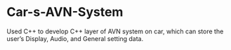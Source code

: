 # Car-s-AVN-System
Used C++ to develop C++ layer of AVN system on car, which can store the user’s Display, Audio, and General setting data.
